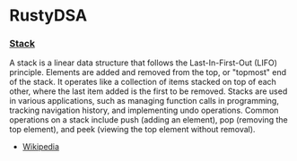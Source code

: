 # RustyDSA

### [Stack](./src/data_structure/stack.rs)
A stack is a linear data structure that follows the Last-In-First-Out (LIFO) principle. 
Elements are added and removed from the top, or "topmost" end of the stack. It operates like a collection of items stacked on top of each other, where the last item added is the first to be removed. 
Stacks are used in various applications, such as managing function calls in programming, tracking navigation history, and implementing undo operations. 
Common operations on a stack include push (adding an element), pop (removing the top element), and peek (viewing the top element without removal).

* [Wikipedia](https://en.wikipedia.org/wiki/Stack_(abstract_data_type))
